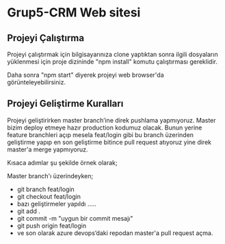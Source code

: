 # Grup5-CRM Web sitesi

## Projeyi Çalıştırma

Projeyi çalıştırmak için bilgisayarınıza clone yaptıktan sonra ilgili dosyaların yüklenmesi için proje dizininde "npm install" komutu çalıştırması gereklidir.

Daha sonra "npm start" diyerek projeyi web browser'da görünteleyebilirsiniz.

## Projeyi Geliştirme Kuralları

Projeyi geliştirirken master branch’ine direk pushlama yapmıyoruz. Master bizim deploy etmeye hazır production kodumuz olacak. Bunun yerine feature branchleri açıp mesela feat/login gibi bu branch üzerinden geliştirme yapıp en son geliştirme bitince pull request atıyoruz yine direk master'a merge yapmıyoruz.

Kısaca adımlar şu şekilde örnek olarak;

Master branch'ı üzerindeyken;

- git branch feat/login
- git checkout feat/login
- bazı geliştirmeler yapıldı …..
- git add .
- git commit -m "uygun bir commit mesajı"
- git push origin feat/login
-  ve son olarak azure devops’daki repodan master'a pull request açma.


